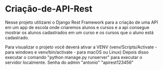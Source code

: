 # Criação-de-API-Rest
Nesse projeto utilizarei o Django Rest Framework para a criação de uma API em um app de escola onde criaremos alunos e cursos e a api consegue mostrar os alunos cadastrados em um curso e os cursos que o aluno está cadastrado.

Para visualizar o projeto você deverá ativar a VENV (venv/Scripts/Activate - para windows e venv/bin/activate - para macOS ou Linux)
Depois disso executar o comando "python manage.py runserver" para executar o servidor localmente.
Senha do admin "antonio" "apirest123456"
